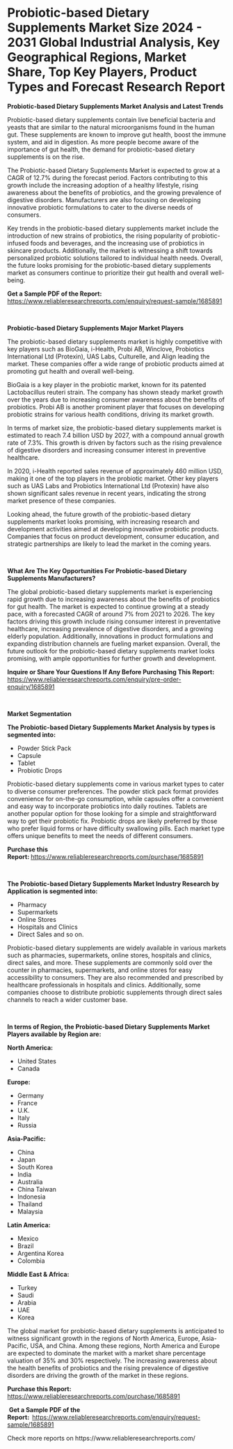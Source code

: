 <p><h1>Probiotic-based Dietary Supplements Market Size 2024 - 2031 Global Industrial Analysis, Key Geographical Regions, Market Share, Top Key Players, Product Types and Forecast Research Report</h1></p><p><strong>Probiotic-based Dietary Supplements Market Analysis and Latest Trends</strong></p>
<p><p>Probiotic-based dietary supplements contain live beneficial bacteria and yeasts that are similar to the natural microorganisms found in the human gut. These supplements are known to improve gut health, boost the immune system, and aid in digestion. As more people become aware of the importance of gut health, the demand for probiotic-based dietary supplements is on the rise.</p><p>The Probiotic-based Dietary Supplements Market is expected to grow at a CAGR of 12.7% during the forecast period. Factors contributing to this growth include the increasing adoption of a healthy lifestyle, rising awareness about the benefits of probiotics, and the growing prevalence of digestive disorders. Manufacturers are also focusing on developing innovative probiotic formulations to cater to the diverse needs of consumers.</p><p>Key trends in the probiotic-based dietary supplements market include the introduction of new strains of probiotics, the rising popularity of probiotic-infused foods and beverages, and the increasing use of probiotics in skincare products. Additionally, the market is witnessing a shift towards personalized probiotic solutions tailored to individual health needs. Overall, the future looks promising for the probiotic-based dietary supplements market as consumers continue to prioritize their gut health and overall well-being.</p></p>
<p><strong>Get a Sample PDF of the Report:&nbsp;</strong> <a href="https://www.reliableresearchreports.com/enquiry/request-sample/1685891">https://www.reliableresearchreports.com/enquiry/request-sample/1685891</a></p>
<p>&nbsp;</p>
<p><strong>Probiotic-based Dietary Supplements Major Market Players</strong></p>
<p><p>The probiotic-based dietary supplements market is highly competitive with key players such as BioGaia, i-Health, Probi AB, Winclove, Probiotics International Ltd (Protexin), UAS Labs, Culturelle, and Align leading the market. These companies offer a wide range of probiotic products aimed at promoting gut health and overall well-being.</p><p>BioGaia is a key player in the probiotic market, known for its patented Lactobacillus reuteri strain. The company has shown steady market growth over the years due to increasing consumer awareness about the benefits of probiotics. Probi AB is another prominent player that focuses on developing probiotic strains for various health conditions, driving its market growth.</p><p>In terms of market size, the probiotic-based dietary supplements market is estimated to reach 7.4 billion USD by 2027, with a compound annual growth rate of 7.3%. This growth is driven by factors such as the rising prevalence of digestive disorders and increasing consumer interest in preventive healthcare.</p><p>In 2020, i-Health reported sales revenue of approximately 460 million USD, making it one of the top players in the probiotic market. Other key players such as UAS Labs and Probiotics International Ltd (Protexin) have also shown significant sales revenue in recent years, indicating the strong market presence of these companies.</p><p>Looking ahead, the future growth of the probiotic-based dietary supplements market looks promising, with increasing research and development activities aimed at developing innovative probiotic products. Companies that focus on product development, consumer education, and strategic partnerships are likely to lead the market in the coming years.</p></p>
<p>&nbsp;</p>
<p><strong>What Are The Key Opportunities For Probiotic-based Dietary Supplements Manufacturers?</strong></p>
<p><p>The global probiotic-based dietary supplements market is experiencing rapid growth due to increasing awareness about the benefits of probiotics for gut health. The market is expected to continue growing at a steady pace, with a forecasted CAGR of around 7% from 2021 to 2026. The key factors driving this growth include rising consumer interest in preventative healthcare, increasing prevalence of digestive disorders, and a growing elderly population. Additionally, innovations in product formulations and expanding distribution channels are fueling market expansion. Overall, the future outlook for the probiotic-based dietary supplements market looks promising, with ample opportunities for further growth and development.</p></p>
<p><strong>Inquire or Share Your Questions If Any Before Purchasing This Report:</strong> <a href="https://www.reliableresearchreports.com/enquiry/pre-order-enquiry/1685891">https://www.reliableresearchreports.com/enquiry/pre-order-enquiry/1685891</a></p>
<p>&nbsp;</p>
<p><strong>Market Segmentation</strong></p>
<p><strong>The Probiotic-based Dietary Supplements Market Analysis by types is segmented into:</strong></p>
<p><ul><li>Powder Stick Pack</li><li>Capsule</li><li>Tablet</li><li>Probiotic Drops</li></ul></p>
<p><p>Probiotic-based dietary supplements come in various market types to cater to diverse consumer preferences. The powder stick pack format provides convenience for on-the-go consumption, while capsules offer a convenient and easy way to incorporate probiotics into daily routines. Tablets are another popular option for those looking for a simple and straightforward way to get their probiotic fix. Probiotic drops are likely preferred by those who prefer liquid forms or have difficulty swallowing pills. Each market type offers unique benefits to meet the needs of different consumers.</p></p>
<p><strong>Purchase this Report:&nbsp;</strong><a href="https://www.reliableresearchreports.com/purchase/1685891">https://www.reliableresearchreports.com/purchase/1685891</a></p>
<p>&nbsp;</p>
<p><strong>The Probiotic-based Dietary Supplements Market Industry Research by Application is segmented into:</strong></p>
<p><ul><li>Pharmacy</li><li>Supermarkets</li><li>Online Stores</li><li>Hospitals and Clinics</li><li>Direct Sales and so on.</li></ul></p>
<p><p>Probiotic-based dietary supplements are widely available in various markets such as pharmacies, supermarkets, online stores, hospitals and clinics, direct sales, and more. These supplements are commonly sold over the counter in pharmacies, supermarkets, and online stores for easy accessibility to consumers. They are also recommended and prescribed by healthcare professionals in hospitals and clinics. Additionally, some companies choose to distribute probiotic supplements through direct sales channels to reach a wider customer base.</p></p>
<p>&nbsp;</p>
<p><strong>In terms of Region, the Probiotic-based Dietary Supplements Market Players available by Region are:</strong></p>
<p>
    <p> <strong> North America: </strong>
        <ul>
            <li>United States</li>
            <li>Canada</li>
        </ul>
        </p> 
    <p> <strong> Europe: </strong>
        <ul>
            <li>Germany</li>
            <li>France</li>
            <li>U.K.</li>
            <li>Italy</li>
            <li>Russia</li>
        </ul>
        </p> 
    <p> <strong> Asia-Pacific: </strong>
        <ul>
            <li>China</li>
            <li>Japan</li>
            <li>South Korea</li>
            <li>India</li>
            <li>Australia</li>
            <li>China Taiwan</li>
            <li>Indonesia</li>
            <li>Thailand</li>
            <li>Malaysia</li>
        </ul>
        </p> 
    <p> <strong> Latin America: </strong>
        <ul>
            <li>Mexico</li>
            <li>Brazil</li>
            <li>Argentina Korea</li>
            <li>Colombia</li>
        </ul>
        </p> 
    <p> <strong> Middle East & Africa: </strong>
        <ul>
            <li>Turkey</li>
            <li>Saudi</li>
            <li>Arabia</li>
            <li>UAE</li>
            <li>Korea</li>
        </ul>
    </p>
    </p>
<p><p>The global market for probiotic-based dietary supplements is anticipated to witness significant growth in the regions of North America, Europe, Asia-Pacific, USA, and China. Among these regions, North America and Europe are expected to dominate the market with a market share percentage valuation of 35% and 30% respectively. The increasing awareness about the health benefits of probiotics and the rising prevalence of digestive disorders are driving the growth of the market in these regions.</p></p>
<p><strong>Purchase this Report: </strong><a href="https://www.reliableresearchreports.com/purchase/1685891">https://www.reliableresearchreports.com/purchase/1685891</a></p>
<p>&nbsp;<strong>Get a Sample PDF of the Report:&nbsp;&nbsp;</strong><a href="https://www.reliableresearchreports.com/enquiry/request-sample/1685891">https://www.reliableresearchreports.com/enquiry/request-sample/1685891</a></p>
<p><strong></strong></p>
<p>Check more reports on https://www.reliableresearchreports.com/</p>